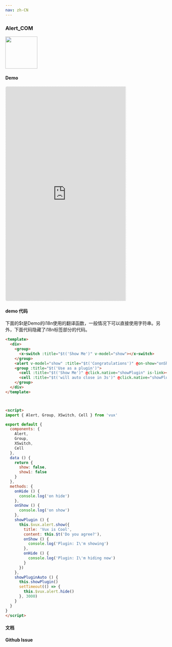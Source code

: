 ```yaml
---
nav: zh-CN
---
```



### Alert_COM

<img width="100" src="http://qr.topscan.com/api.php?text=http%3A%2F%2Fvux.li%2Fdemos%2Fv2%2F%23%2Fcomponent%2Falert"/>

#### Demo

 <div style="width:377px;height:667px;display:inline-block;border:1px dashed #ececec;border-radius:5px;overflow:hidden;">
   <iframe src="http://vux.li/demos/v2/#/component/alert" width="375" height="667" border="0" frameborder="0"></iframe>
 </div>

#### demo 代码

<p class="tip">下面的$t是Demo的i18n使用的翻译函数，一般情况下可以直接使用字符串。另外，下面代码隐藏了i18n标签部分的代码。</p>

``` html
<template>
  <div>
    <group>
      <x-switch :title="$t('Show Me')" v-model="show"></x-switch>
    </group>
    <alert v-model="show" :title="$t('Congratulations')" @on-show="onShow" @on-hide="onHide"> {{ $t('Your Message is sent successfully~') }}</alert>
    <group :title="$t('Use as a plugin')">
      <cell :title="$t('Show Me')" @click.native="showPlugin" is-link></cell>
      <cell :title="$t('will auto close in 3s')" @click.native="showPluginAuto" is-link></cell>
    </group>
  </div>
</template>



<script>
import { Alert, Group, XSwitch, Cell } from 'vux'

export default {
  components: {
    Alert,
    Group,
    XSwitch,
    Cell
  },
  data () {
    return {
      show: false,
      show1: false
    }
  },
  methods: {
    onHide () {
      console.log('on hide')
    },
    onShow () {
      console.log('on show')
    },
    showPlugin () {
      this.$vux.alert.show({
        title: 'Vux is Cool',
        content: this.$t('Do you agree?'),
        onShow () {
          console.log('Plugin: I\'m showing')
        },
        onHide () {
          console.log('Plugin: I\'m hiding now')
        }
      })
    },
    showPluginAuto () {
      this.showPlugin()
      setTimeout(() => {
        this.$vux.alert.hide()
      }, 3000)
    }
  }
}
</script>

```
#### 文档

#### Github Issue